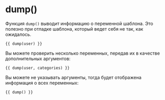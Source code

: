# dump()

Функция `dump()` выводит информацию о переменной шаблона. Это полезно при отладке шаблона, который ведет себя не так, как ожидалось.

```twig
{{ dump(user) }}
```

Вы можете проверить несколько переменных, передав их в качестве дополнительных аргументов:

```twig
{{ dump(user, categories) }}
```

Вы можете не указывать аргументы, тогда будет отображена информация о всех переменных:

```twig
{{ dump() }}
```
